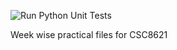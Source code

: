 
![Run Python Unit Tests](https://github.com/Atharva-Tikhe/ncl-csc-8621/actions/workflows/python-tests.yml/badge.svg)

Week wise practical files for CSC8621
